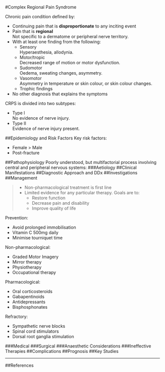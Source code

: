 #Complex Regional Pain Syndrome

Chronic pain condition defined by:
* Continuing pain that is **disproportionate** to any inciting event
* Pain that is **regional**  
Not specific to a dermatome or peripheral nerve territory.
* With at least one finding from the following:
	* Sensory  
	Hyperaesthesia, allodynia.
	* Motor/tropic  
	Decreased range of motion or motor dysfunction.
	* Sudomotor  
	Oedema, sweating changes, asymmetry.
	* Vasomotor  
	Asymmetry in temperature or skin colour, or skin colour changes.
	* Trophic findings
* No other diagnosis that explains the symptoms


CRPS is divided into two subtypes:
* Type I  
No evidence of nerve injury.
* Type II  
Evidence of nerve injury present.

##Epidemiology and Risk Factors
Key risk factors:
* Female > Male
* Post-fracture

##Pathophysiology
Poorly understood, but multifactorial process involving central and peripheral nervous systems:
###Aetiology
##Clinical Manifestations
##Diagnostic Approach and DDx
##Investigations
##Management
> * Non-pharmacological treatment is first line
> * Limited evidence for any particular therapy. Goals are to:
> 	* Restore function
> 	* Decrease pain and disability
> 	* Improve quality of life

Prevention:
* Avoid prolonged immobilisation
* Vitamin C 500mg daily
* Minimise tourniquet time


Non-pharmacological:
* Graded Motor Imagery
* Mirror therapy
* Physiotherapy
* Occupational therapy


Pharmacological:
* Oral corticosteroids
* Gabapentinoids
* Antidepressants
* Bisphosphonates


Refractory:
* Sympathetic nerve blocks
* Spinal cord stimulators
* Dorsal root ganglia stimulation	

###Medical
###Surgical
###Anaesthetic Considerations
###Ineffective Therapies
##Complications
##Prognosis
##Key Studies

---
##References
